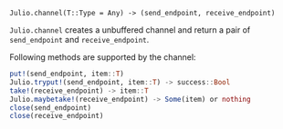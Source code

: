     Julio.channel(T::Type = Any) -> (send_endpoint, receive_endpoint)

`Julio.channel` creates a unbuffered channel and return a pair of
`send_endpoint` and `receive_endpoint`.

Following methods are supported by the channel:

```JULIA
put!(send_endpoint, item::T)
Julio.tryput!(send_endpoint, item::T) -> success::Bool
take!(receive_endpoint) -> item::T
Julio.maybetake!(receive_endpoint) -> Some(item) or nothing
close(send_endpoint)
close(receive_endpoint)
```
